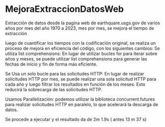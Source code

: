 # MejoraExtraccionDatosWeb
Extracción de datos desde la pagina web de earthquare.usgs.gov de varios años por mes del año 1970 a 2023, mes por mes, se mejora el tiempo de extracción

luego de cuantificar los tiempos con la codificación original, se realiza un proceso de mejora en eficiencia del código, con los siguientes cambios:
Se utiliza list comprehensions: En lugar de utilizar bucles for para iterar sobre años y meses, se puede utilizar list comprehensions para generar las fechas de inicio y fin de forma más eficiente.

Se Usa un solo bucle para las solicitudes HTTP: En lugar de realizar solicitudes HTTP por mes, se puede realizar una sola solicitud HTTP para cada año y luego filtrar los resultados en función de los meses. Esto reducirá la sobrecarga de las solicitudes HTTP.

Usamos Parallelización: podemos utilizar la biblioteca concurrent.futures para realizar solicitudes HTTP en paralelo, lo que acelerará la descarga de datos.

Se procede a ejecutar y el resultado da de 2m 1.9s ( antes 13 m 37 s)
